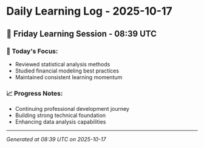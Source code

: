 # Daily Learning Log - 2025-10-17

## 📅 Friday Learning Session - 08:39 UTC

### 🎯 Today's Focus:
- Reviewed statistical analysis methods
- Studied financial modeling best practices
- Maintained consistent learning momentum

### 📈 Progress Notes:
- Continuing professional development journey
- Building strong technical foundation
- Enhancing data analysis capabilities

---
*Generated at 08:39 UTC on 2025-10-17*
